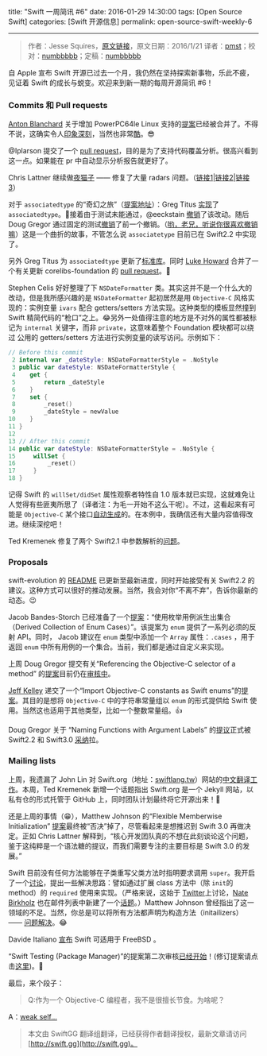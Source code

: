 title: "Swift 一周简讯 #6"
date: 2016-01-29 14:30:00
tags: [Open Source Swift]
categories: [Swift 开源信息]
permalink: open-source-swift-weekly-6

---
> 作者：Jesse Squires，[原文链接](http://swiftweekly.github.io/issue-6/)，原文日期：2016/1/21
> 译者：[pmst](http://www.jianshu.com/users/596f2ba91ce9/latest_articles)；校对：[numbbbbb](http://numbbbbb.com/)；定稿：[numbbbbb](http://numbbbbb.com/)
  








自 Apple 宣布 Swift 开源已过去一个月，我仍然在坚持探索新事物，乐此不疲，见证着 Swift 的成长与蜕变。欢迎来到新一期的每周开源简讯 #6！

### Commits 和 Pull requests

[Anton Blanchard](https://github.com/antonblanchard) 关于增加 PowerPC64le Linux 支持的[提案](https://github.com/apple/swift/pull/979)已经被合并了。不得不说，这确实令人[印象深刻](https://github.com/apple/swift/pull/979#issuecomment-171833623)，当然也非常[酷](https://github.com/apple/swift/pull/979#issuecomment-171876376)。😎

@Iplarson 提交了一个 [pull request](https://github.com/apple/swift/pull/997)，目的是为了支持代码覆盖分析。很高兴看到这一点。如果能在 pr 中自动显示分析报告就更好了。

<!--more-->

Chris Lattner 继续做[夜猫子](https://twitter.com/clattner_llvm/status/674254974629502976) —— 修复了大量 radars 问题。（[链接1](https://github.com/apple/swift/commit/20263bf46658dccafced86955fbf33ad72853c6d)|[链接2](https://github.com/apple/swift/commit/ce94e0af538f9f7e47dc1979e4db60549ffb9010)|[链接3](https://github.com/apple/swift/commit/9c9ddf9e6cba3ea199bcfd59e039c404b68bb1ac)）

对于 `associatedtype` 的“奇幻之旅”（[提案地址](https://github.com/apple/swift-evolution/blob/master/proposals/0011-replace-typealias-associated.md)）：Greg Titus [实现](https://github.com/apple/swift/pull/964)了 `associatedtype`。👏接着由于测试未能通过，@eeckstain [撤销](https://github.com/apple/swift/commit/ce7b2bcf094a17fec1a3f3cfa713995f3ced1ef3)了该改动。随后 Doug Gregor 通过固定的测试[撤销](https://github.com/apple/swift/commit/38c1de69e4b4c27ac1916d1e6fe601beb5d3a5f4)了前一个撤销。（[哟，老兄，听说你很喜欢撤销嘛](http://cdn.meme.am/instances/500x/58010858.jpg)）这是一个曲折的故事，不管怎么说 `associatetype` 目前已在 Swift2.2 中实现了。

另外 Greg Titus 为 `associatedtype` 更新了[标准库](https://github.com/apple/swift/pull/976)。同时 [Luke Howard](https://github.com/lhoward) 合并了一个有关更新 corelibs-foundation 的 [pull request](https://github.com/apple/swift-corelibs-foundation/pull/230)。🎉

Stephen Celis 好好整理了下 `NSDateFormatter` 类。其实这并不是一个什么大的改动，但是我所感兴趣的是 `NSDateFormatter` 起初居然是用 `Objective-C` 风格实现的：实例变量 `ivars` 配合 getters/setters 方法实现。这种类型的模板显然撞到 Swift 精简代码的“枪口”之上。😂另外一处值得注意的地方是不对外的属性都被标记为 `internal` 关键字，而非 `private`，这意味着整个 Foundation 模块都可以绕过 公用的 getters/setters 方法进行实例变量的读写访问。示例如下：

``` swift
// Before this commit
 2 internal var _dateStyle: NSDateFormatterStyle = .NoStyle
 3 public var dateStyle: NSDateFormatterStyle {
 4    get {
 5        return _dateStyle
 6    }
 7    set {
 8        _reset()
 9        _dateStyle = newValue
10    }
11 }
12 
13 // After this commit
14 public var dateStyle: NSDateFormatterStyle = .NoStyle {
15     willSet {
16         _reset()
17     }
18 }
```

记得 Swift 的 `willSet/didSet` 属性观察者特性自 1.0 版本就已实现，这就难免让人觉得有些匪夷所思了（译者注：为毛一开始不这么干呢）。不过，这看起来有可能是 `Objective-C` 某个接口[自动生成](https://twitter.com/jckarter/status/689157377149415424)的。在本例中，我确信还有大量内容值得改进。继续深挖吧！

Ted Kremenek 修复了两个 Swift2.1 中参数解析的[问题](https://github.com/apple/swift/pull/1007)。

### Proposals

swift-evolution 的 [README](https://github.com/apple/swift-evolution#development-minor-version--swift-22) 已更新至最新进度，同时开始接受有关 Swift2.2 的建议。这种方式可以很好的推动发展。当然，我会对你“不离不弃”，告诉你最新的动态。😉

Jacob Bandes-Storch 已经准备了一个[提案](https://github.com/jtbandes/swift-evolution/blob/977a9923fd551491623b6bfd398d5859488fe1ae/proposals/0000-derived-collection-of-enum-cases.md)：“使用枚举用例派生出集合（Derived Collection of Enum Cases）”。该提案为 `enum` 提供了一系列必须的反射 API。同时， Jacob 建议在 `enum` 类型中添加一个 `Array` 属性：`.cases` ，用于返回 `enum` 中所有用例的一个集合。当前，我们都是通过自定义来实现。

上周 Doug Gregor 提交有关“Referencing the Objective-C selector of a method” 的[提案](https://github.com/apple/swift-evolution/blob/master/proposals/0022-objc-selectors.md)目前仍在[审核中](https://lists.swift.org/pipermail/swift-evolution-announce/2016-January/000020.html)。

[Jeff Kelley](https://github.com/SlaunchaMan) 递交了一个“Import Objective-C constants as Swift enums”的[提案](https://github.com/apple/swift-evolution/pull/110/files)。其目的是想将 `Objective-C` 中的字符串常量组以 `enum` 的形式提供给 Swift 使用。当然这也适用于其他类型，比如一个整数常量组。👍

Doug Gregor 关于 “Naming Functions with Argument Labels” 的[提议](https://github.com/apple/swift-evolution/blob/master/proposals/0021-generalized-naming.md)正式被Swift2.2 和 Swift3.0 [采纳](https://lists.swift.org/pipermail/swift-evolution-announce/2016-January/000021.html)拉。

### Mailing lists

上周，我遗漏了 John Lin 对 Swift.org（地址：[swiftlang.tw](https://swiftlang.tw)）网站的[中文翻译工作](https://lists.swift.org/pipermail/swift-dev/Week-of-Mon-20160111/000777.html)。本周，Ted Kremenek 新增一个话题指出 Swift.org 是一个 Jekyll 网站，以私有仓的形式托管于 GitHub 上，同时团队计划最终将它开源出来！🎉

还是上周的事情（😁），Matthew Johnson 的“Flexible Memberwise Initialization” [提案](https://github.com/apple/swift-evolution/blob/master/proposals/0018-flexible-memberwise-initialization.md)最终被“否决”掉了，尽管看起来是想推迟到 Swift 3.0 再做决定。正如 Chris Lattner 解释到，“核心开发团队真的不想在此刻谈论这个问题，鉴于这纯粹是一个语法糖的提议，而我们需要专注的主要目标是 Swift 3.0 的发展。”

Swift 目前没有任何方法能够在子类重写父类方法时指明要求调用 `super`。我开启了一个[讨论](https://lists.swift.org/pipermail/swift-evolution/Week-of-Mon-20160111/006878.html)，提出一些解决思路：譬如通过扩展 class 方法中（除 `init`的 method）的 `required` 使用来实现。（严格来说，这始于 [Twitter](https://twitter.com/jesse_squires/status/686960179435323392)上讨论，[Nate Birkholz](https://twitter.com/nbirkholz) 也在邮件列表中新建了一个[话题](https://lists.swift.org/pipermail/swift-evolution/Week-of-Mon-20160111/006667.html)。）Matthew Johnson 曾经指出了这一领域的不足。当然，你总是可以将所有方法都声明为构造方法（initailizers） —— [问题解决](https://twitter.com/jckarter/status/686958750335279108)。😂

Davide Italiano [宣布](https://lists.swift.org/pipermail/swift-dev/Week-of-Mon-20160118/000911.html) Swift 可适用于 FreeBSD 。

“Swift Testing (Package Manager)”的提案第二次审核[已经开始](https://lists.swift.org/pipermail/swift-build-dev/Week-of-Mon-20160111/000243.html)！(修订提案请点击[这里](https://github.com/apple/swift-evolution/blob/master/proposals/0019-package-manager-testing.md))。🎉

最后，来个段子：

> Q:作为一个 Objective-C 编程者，我不是很擅长节食。为啥呢？

A：[weak self...](https://twitter.com/modocache/status/689669646497255424)

> 本文由 SwiftGG 翻译组翻译，已经获得作者翻译授权，最新文章请访问 [http://swift.gg](http://swift.gg)。